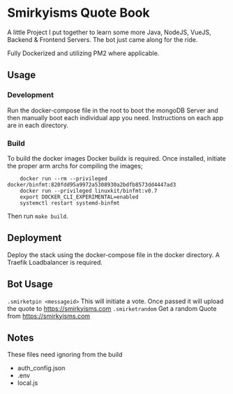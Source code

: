 # Smirkyisms Quote Book

A little Project I put together to learn some more Java, NodeJS, VueJS, Backend & Frontend Servers. The bot just came along for the ride.

Fully Dockerized and utilizing PM2 where applicable. 

## Usage
### Development

Run the docker-compose file in the root to boot the mongoDB Server and then manually boot each individual app you need. Instructions on each app are in each directory.

### Build

To build the docker images Docker buildx is required. Once installed, initiate the proper arm archs for compiling the images;

```
	docker run --rm --privileged docker/binfmt:820fdd95a9972a5308930a2bdfb8573dd4447ad3 
	docker run --privileged linuxkit/binfmt:v0.7 
	export DOCKER_CLI_EXPERIMENTAL=enabled 
	systemctl restart systemd-binfmt
```

Then run ```make build```.


## Deployment

Deploy the stack using the docker-compose file in the docker directory. A Traefik Loadbalancer is required.

## Bot Usage

```.smirketpin <messageid>``` This will initiate a vote. Once passed it will upload the quote to https://smirkyisms.com
```.smirketrandom``` Get a random Quote from https://smirkyisms.com

## Notes

These files need ignoring from the build
- auth_config.json
- .env
- local.js